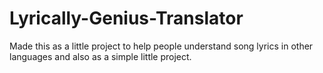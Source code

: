 # Lyrically-Genius-Translator

Made this as a little project to help people understand song lyrics in other languages and also as a simple little project.
